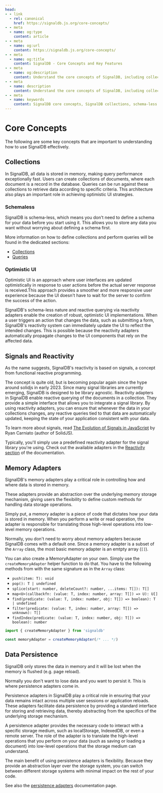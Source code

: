 ```yaml
---
head:
- - link
  - rel: canonical
    href: https://signaldb.js.org/core-concepts/
- - meta
  - name: og:type
    content: article
- - meta
  - name: og:url
    content: https://signaldb.js.org/core-concepts/
- - meta
  - name: og:title
    content: SignalDB - Core Concepts and Key Features
- - meta
  - name: og:description
    content: Understand the core concepts of SignalDB, including collections, schema-less data storage, optimistic UI, signals and reactivity, memory adapters, and data persistence. Learn how these features work together to create a powerful, reactive JavaScript database.
- - meta
  - name: description
    content: Understand the core concepts of SignalDB, including collections, schema-less data storage, optimistic UI, signals and reactivity, memory adapters, and data persistence. Learn how these features work together to create a powerful, reactive JavaScript database.
- - meta
  - name: keywords
    content: SignalDB core concepts, SignalDB collections, schema-less database, optimistic UI, JavaScript reactivity, signals, memory adapters, data persistence, reactive database, frontend development, SignalDB features
---
```

# Core Concepts

The following are some key concepts that are important to understanding how to use SignalDB effectively.

## Collections

In SignalDB, all data is stored in memory, making query performance exceptionally fast. Users can create collections of documents, where each document is a record in the database. Queries can be run against these collections to retrieve data according to specific criteria. This architecture also plays an important role in achieving optimistic UI strategies.

### Schemaless

SignalDB is schema-less, which means you don't need to define a schema for your data before you start using it. This allows you to store any data you want without worrying about defining a schema first.

More information on how to define collections and perform queries will be found in the dedicated sections:
* [Collections](/collections/)
* [Queries](/queries/)

### Optimistic UI

Optimistic UI is an approach where user interfaces are updated optimistically in response to user actions before the actual server response is received.This approach provides a smoother and more responsive user experience because the UI doesn't have to wait for the server to confirm the success of the action.

SignalDB's schema-less nature and reactive querying via reactivity adapters enable the creation of robust, optimistic UI implementations. When a user triggers an action that changes the data, such as submitting a form, SignalDB's reactivity system can immediately update the UI to reflect the intended changes. This is possible because the reactivity adapters automatically propagate changes to the UI components that rely on the affected data.

## Signals and Reactivity

As the name suggests, SignalDB's reactivity is based on signals, a concept from functional reactive programming.

The concept is quite old, but is becoming popular again since the hype around solidjs in early 2023. Since many signal libraries are currently emerging, SignalDB is designed to be library agnostic. Reactivity adapters in SignalDB enable reactive querying of the documents in a collection. They provide a simple interface that allows you to integrate a signal library. By using reactivity adapters, you can ensure that whenever the data in your collections changes, any reactive queries tied to that data are automatically updated, keeping the state of your application consistent with your data.

To learn more about signals, read [The Evolution of Signals in JavaScript](https://dev.to/this-is-learning/the-evolution-of-signals-in-javascript-8ob) by Ryan Carniato (author of SolidJS).

Typically, you'll simply use a predefined reactivity adapter for the signal library you're using. Check out the available adapters in the [Reactivity section](/reactivity/) of the documentation.

## Memory Adapters

SignalDB's memory adapters play a critical role in controlling how and where data is stored in memory.

These adapters provide an abstraction over the underlying memory storage mechanism, giving users the flexibility to define custom methods for handling data storage operations.

Simply put, a memory adapter is a piece of code that dictates how your data is stored in memory. When you perform a write or read operation, the adapter is responsible for translating those high-level operations into low-level memory operations.

Normally, you don't need to worry about memory adapters because SignalDB comes with a default one. Since a memory adapter is a subset of the `Array` class, the most basic memory adapter is an emtpty array (`[]`).

You can also create a MemoryAdapter on your own. Simply use the `createMemoryAdapter` helper function to do that. You have to the following methods from with the same signature as in the `Array` class:
* `push(item: T): void`
* `pop(): T | undefined`
* `splice(start: number, deleteCount?: number, ...items: T[]): T[]`
* `map<U>(callbackfn: (value: T, index: number, array: T[]) => U): U[]`
* `find(predicate: (value: T, index: number, obj: T[]) => boolean): T | undefined`
* `filter(predicate: (value: T, index: number, array: T[]) => unknown): T[]`
* `findIndex(predicate: (value: T, index: number, obj: T[]) => boolean): number`

```js
import { createMemoryAdapter } from 'signaldb'

const memoryAdapter = createMemoryAdapter(/* ... */)
```

## Data Persistence

SignalDB only stores the data in memory and it will be lost when the memory is flushed (e.g. page reload).

Normally you don't want to lose data and you want to persist it. This is where persistence adapters come in.

Persistence adapters in SignalDB play a critical role in ensuring that your data remains intact across multiple user sessions or application reloads. These adapters facilitate data persistence by providing a standard interface for storing and retrieving data, thereby abstracting from the specifics of the underlying storage mechanism.

A persistence adapter provides the necessary code to interact with a specific storage medium, such as localStorage, IndexedDB, or even a remote server. The role of the adapter is to translate the high-level operations that you perform on your data (such as saving or loading a document) into low-level operations that the storage medium can understand.

The main benefit of using persistence adapters is flexibility. Because they provide an abstraction layer over the storage system, you can switch between different storage systems with minimal impact on the rest of your code.

See also the [persistence adapters](/data-persistence/) documentation page.
